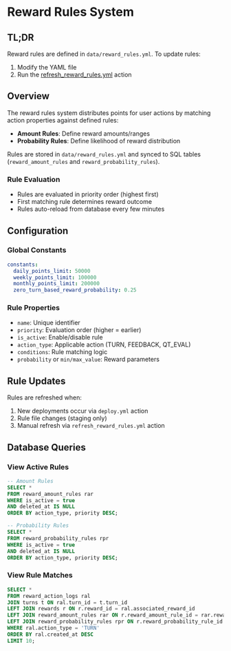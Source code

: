 # Reward Rules System

## TL;DR
Reward rules are defined in `data/reward_rules.yml`. To update rules:
1. Modify the YAML file
2. Run the [refresh_reward_rules.yml](https://github.com/yupp-ai/yupp-mind/actions/workflows/refresh_reward_rules.yml) action

## Overview
The reward rules system distributes points for user actions by matching action properties against defined rules:
- **Amount Rules**: Define reward amounts/ranges
- **Probability Rules**: Define likelihood of reward distribution

Rules are stored in `data/reward_rules.yml` and synced to SQL tables (`reward_amount_rules` and `reward_probability_rules`).

### Rule Evaluation
- Rules are evaluated in priority order (highest first)
- First matching rule determines reward outcome
- Rules auto-reload from database every few minutes

## Configuration

### Global Constants
```yaml
constants:
  daily_points_limit: 50000
  weekly_points_limit: 100000
  monthly_points_limit: 200000
  zero_turn_based_reward_probability: 0.25
```

### Rule Properties
- `name`: Unique identifier
- `priority`: Evaluation order (higher = earlier)
- `is_active`: Enable/disable rule
- `action_type`: Applicable action (TURN, FEEDBACK, QT_EVAL)
- `conditions`: Rule matching logic
- `probability` or `min/max_value`: Reward parameters

## Rule Updates
Rules are refreshed when:
1. New deployments occur via `deploy.yml` action
2. Rule file changes (staging only)
3. Manual refresh via `refresh_reward_rules.yml` action

## Database Queries

### View Active Rules
```sql
-- Amount Rules
SELECT *
FROM reward_amount_rules rar 
WHERE is_active = true
AND deleted_at IS NULL
ORDER BY action_type, priority DESC;

-- Probability Rules
SELECT *
FROM reward_probability_rules rpr
WHERE is_active = true
AND deleted_at IS NULL
ORDER BY action_type, priority DESC;
```

### View Rule Matches
```sql
SELECT *
FROM reward_action_logs ral
JOIN turns t ON ral.turn_id = t.turn_id 
LEFT JOIN rewards r ON r.reward_id = ral.associated_reward_id
LEFT JOIN reward_amount_rules rar ON r.reward_amount_rule_id = rar.reward_amount_rule_id
LEFT JOIN reward_probability_rules rpr ON r.reward_probability_rule_id = rpr.reward_probability_rule_id
WHERE ral.action_type = 'TURN'
ORDER BY ral.created_at DESC
LIMIT 10;
```

